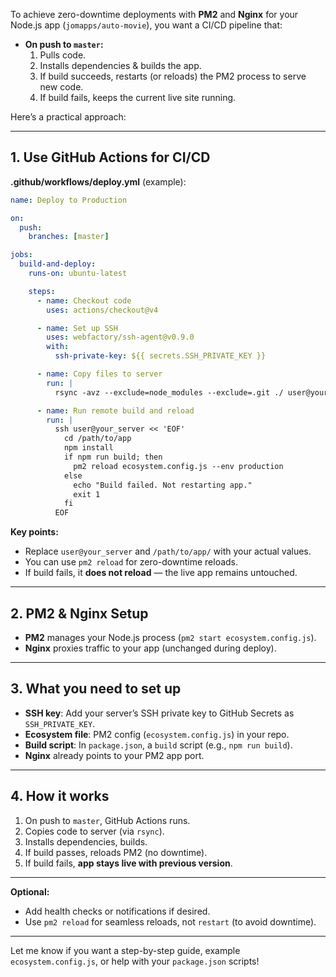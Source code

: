 To achieve zero-downtime deployments with **PM2** and **Nginx** for your Node.js app (`jomapps/auto-movie`), you want a CI/CD pipeline that:

- **On push to `master`:**
  1. Pulls code.
  2. Installs dependencies & builds the app.
  3. If build succeeds, restarts (or reloads) the PM2 process to serve new code.
  4. If build fails, keeps the current live site running.

Here’s a practical approach:

---

## 1. Use GitHub Actions for CI/CD

**.github/workflows/deploy.yml** (example):

````yaml
name: Deploy to Production

on:
  push:
    branches: [master]

jobs:
  build-and-deploy:
    runs-on: ubuntu-latest

    steps:
      - name: Checkout code
        uses: actions/checkout@v4

      - name: Set up SSH
        uses: webfactory/ssh-agent@v0.9.0
        with:
          ssh-private-key: ${{ secrets.SSH_PRIVATE_KEY }}

      - name: Copy files to server
        run: |
          rsync -avz --exclude=node_modules --exclude=.git ./ user@your_server:/path/to/app/

      - name: Run remote build and reload
        run: |
          ssh user@your_server << 'EOF'
            cd /path/to/app
            npm install
            if npm run build; then
              pm2 reload ecosystem.config.js --env production
            else
              echo "Build failed. Not restarting app."
              exit 1
            fi
          EOF
````

**Key points:**
- Replace `user@your_server` and `/path/to/app/` with your actual values.
- You can use `pm2 reload` for zero-downtime reloads.
- If build fails, it **does not reload** — the live app remains untouched.

---

## 2. PM2 & Nginx Setup

- **PM2** manages your Node.js process (`pm2 start ecosystem.config.js`).
- **Nginx** proxies traffic to your app (unchanged during deploy).

---

## 3. What you need to set up

- **SSH key**: Add your server’s SSH private key to GitHub Secrets as `SSH_PRIVATE_KEY`.
- **Ecosystem file**: PM2 config (`ecosystem.config.js`) in your repo.
- **Build script**: In `package.json`, a `build` script (e.g., `npm run build`).
- **Nginx** already points to your PM2 app port.

---

## 4. How it works

1. On push to `master`, GitHub Actions runs.
2. Copies code to server (via `rsync`).
3. Installs dependencies, builds.
4. If build passes, reloads PM2 (no downtime).
5. If build fails, **app stays live with previous version**.

---

**Optional:**  
- Add health checks or notifications if desired.
- Use `pm2 reload` for seamless reloads, not `restart` (to avoid downtime).

---

Let me know if you want a step-by-step guide, example `ecosystem.config.js`, or help with your `package.json` scripts!